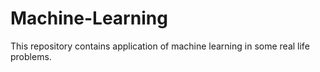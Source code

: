 # Machine-Learning
This repository contains application of machine learning in some real life problems.

